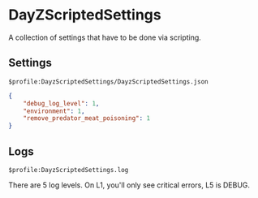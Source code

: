 # DayZScriptedSettings

A collection of settings that have to be done via scripting.

## Settings
`$profile:DayzScriptedSettings/DayzScriptedSettings.json`

```json
{
    "debug_log_level": 1,
    "environment": 1,
    "remove_predator_meat_poisoning": 1
}
```

## Logs
`$profile:DayzScriptedSettings.log`

There are 5 log levels. On L1, you'll only see critical errors, L5 is DEBUG.
